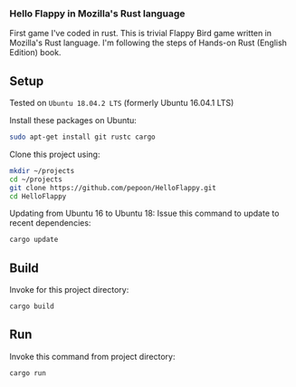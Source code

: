 ### Hello Flappy in Mozilla's Rust language

First game I've coded in rust.
This is trivial Flappy Bird game written in Mozilla's Rust language.
I'm following the steps of Hands-on Rust (English Edition) book.


## Setup

Tested on `Ubuntu 18.04.2 LTS` (formerly Ubuntu 16.04.1 LTS)

Install these packages on Ubuntu:

```bash
sudo apt-get install git rustc cargo
```
Clone this project using:

```bash
mkdir ~/projects
cd ~/projects
git clone https://github.com/pepoon/HelloFlappy.git
cd HelloFlappy
```

Updating from Ubuntu 16 to Ubuntu 18:
Issue this command to update to recent dependencies:
```bash
cargo update
```

## Build

Invoke for this project directory:

```bash
cargo build
```

## Run

Invoke this command from project directory:

```bash
cargo run
```

